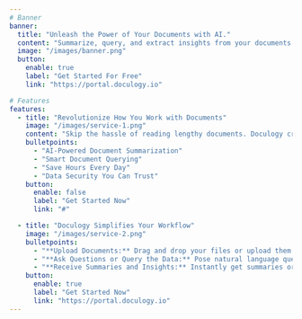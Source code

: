 ```yaml
---
# Banner
banner:
  title: "Unleash the Power of Your Documents with AI."
  content: "Summarize, query, and extract insights from your documents in seconds. Doculogy turns information into action."
  image: "/images/banner.png"
  button:
    enable: true
    label: "Get Started For Free"
    link: "https://portal.doculogy.io"

# Features
features:
  - title: "Revolutionize How You Work with Documents"
    image: "/images/service-1.png"
    content: "Skip the hassle of reading lengthy documents. Doculogy creates concise, human-readable summaries tailored to your needs. Ask natural language questions about your documents. Doculogy provides accurate answers in real time, so you don't have to search manually."
    bulletpoints:
      - "AI-Powered Document Summarization"
      - "Smart Document Querying"
      - "Save Hours Every Day"
      - "Data Security You Can Trust"
    button:
      enable: false
      label: "Get Started Now"
      link: "#"

  - title: "Doculogy Simplifies Your Workflow"
    image: "/images/service-2.png"
    bulletpoints:
      - "**Upload Documents:** Drag and drop your files or upload them to your workspace. Doculogy supports PDFs, Word documents, and text files."
      - "**Ask Questions or Query the Data:** Pose natural language questions or query for specific details—Doculogy will find the answers for you."
      - "**Receive Summaries and Insights:** Instantly get summaries or precise answers without combing through pages of text."
    button:
      enable: true
      label: "Get Started Now"
      link: "https://portal.doculogy.io"
---
```

